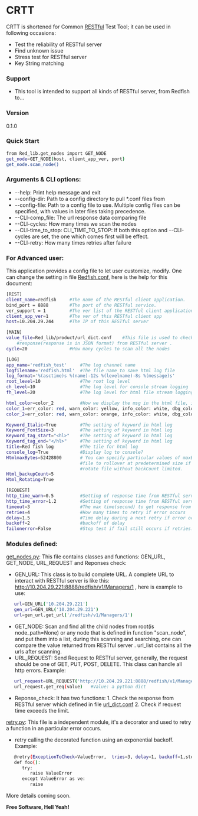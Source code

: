 # CRTT

CRTT is shortened for Common [RESTful] Test Tool; it can be used in following occasions:
  - Test the reliability of RESTful server 
  - Find unknown issue
  - Stress test for RESTful server 
  - Key String matching

### Support 
 - This tool is intended to support all kinds of RESTful server, from Redfish to...

### Version
0.1.0

### Quick Start
```sh
from Red_lib.get_nodes import GET_NODE
get_node=GET_NODE(host, client_app_ver, port)
get_node.scan_node()
```
### Arguments & CLI options:
 * --help: Print help message and exit
 * --config-dir: Path to a config directory to pull *.conf files from
 * --config-file: Path to a config file to use. Multiple config files can be specified, with values in later files taking precedence.
 * --CLI-comp_file: The url response data comparing file
 * --CLI-cycles: How many times we scan the nodes
 * --CLI-time_to_stop: CLI_TIME_TO_STOP: If both this option and --CLI-cycles are set, the one which comes first will be effect.
 * --CLI-retry: How many times retries after failure

### For Advanced user:
This application provides a config file to let user customize, modify. One can change the setting in file [Redfish.conf], here is the help for this document:
```sh
[REST]
client_name=redfish     #The name of the RESTful client application.
bind_port = 8888        #The port of the RESTful service.
ver_support = 1         #The ver list of the RESTful client application.
client_app_ver=1        #The ver of this RESTful client app
host=10.204.29.244      #The IP of this RESTful server 

[MAIN]
value_file=Red_lib/product/url_dict.conf    #This file is used to check the
    #response(response is in JSON format) from RESTful server .
cycle=20                #How many cycles to scan all the nodes

[LOG]
app_name='redfish_test'     #The log channel name
logfilename='redfish.html'  #The file name to save html log file
log_format='%(asctime)s %(name)-12s %(levelname)-8s %(message)s'
root_level=10               #The root log level
ch_level=10                 #The log level for console stream logging
fh_level=20                 #The log level for html file stream logging

html_color=color_2          #How we display the msg in the html file, it has options, choose one from below dict.
color_1=err_color: red, warn_color: yellow, info_color: white, dbg_color: white
color_2=err_color: red, warn_color: orange, info_color: white, dbg_color:blue

Keyword_Italic=True         #The setting of keyword in html log
Keyword_FontSize=3          #The setting of keyword in html log
Keyword_tag_start="<hl>"    #The setting of keyword in html log
Keyword_tag_end="</hl>"     #The setting of keyword in html log
title=Red fish log          #The tile for html log
console_log=True            #Display log to console?
HtmlmaxBytes=52428800       # You can specify particular values of maxBytes and backupCount to allow the 
                            #file to rollover at predetermined size if rotating is set to True, otherwise
                            #rotate file without backCount limited.
Html_backupCount=5
Html_Rotating=True

[REQUEST]
http_time_warn=0.5          #Setting of response time from RESTful server 
http_time_error=1.2         #Setting of response time from RESTful server 
timeout=3                   #The max time(second) to get response from RESTful server 
retries=4                   #How many times to retry if error occurs
delay=1.5                   #Time delay during a next retry if error occurs
backoff=2                   #backoff of delay
failonerror=False           #Stop test if fail still occurs if retries.
```

### Modules defined:
[get_nodes.py]: This file contains classes and functions: GEN_URL, GET_NODE, URL_REQUEST and Reponses check:
 * GEN_URL: This class is to build complete URL. A complete URL to interact with RESTful server is like this: http://10.204.29.221:8888/redfish/v1/Managers/1 , here is example to use:

```sh
   url=GEN_URL('10.204.29.221')
   gen_url=GEN_URL('10.204.29.221')
   url=gen_url.get_url('/redfish/v1/Managers/1')
```
 * GET_NODE: Scan and find all the child nodes from root(is node_path=None) or any node that is defined in function "scan_node", and put them into a list, during this scanning and searching, one can compare the value returned from RESTful server . url_list contains all the urls after scanning.
 * URL_REQUEST: Send Request to RESTful server, generally, the request should be one of GET, PUT, POST, DELETE. This class can handle all http errors. Example:
```sh
   url_request=URL_REQUEST('http://10.204.29.221:8888/redfish/v1/Managers/1',username,password)
   url_request.get_req(value)   #Value: a python dict
```
 * Reponse_check: It has two functions: 1. Check the response from RESTful server which defined in file [url_dict.conf] 2. Check if request time exceeds the limit.
 
[retry.py]: This file is a independent module, it's a decorator and used to retry a function in an particular error occurs.
 * retry calling the decorated function using an exponential backoff. Example:
```sh
   @retry(ExceptionToCheck=ValueError,  tries=3, delay=1, backoff=1,stoponerror=False, logger=None)
   def foo():
      try:
         raise ValueError
      except ValueError as ve:
         raise
```


    
More details coming soon.

**Free Software, Hell Yeah!**

[//]: # (Contact trelwan@celestica.com if you have any questions.)

   [RESTful]: <https://en.wikipedia.org/wiki/Representational_state_transfer>
   [Redfish.conf]: <https://github.com/trelay/Redfish/blob/master/Redfish.conf>
   [url_dict.conf]: <https://github.com/trelay/Redfish/blob/master/Red_lib/product/url_dict.conf>
   [get_nodes.py]: <https://github.com/trelay/Redfish/blob/master/Red_lib/get_nodes.py>
   [retry.py]: <https://github.com/trelay/Redfish/blob/master/Red_lib/retry.py>

